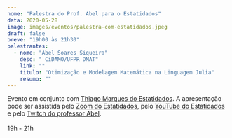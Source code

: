 ```yaml
---
nome: "Palestra do Prof. Abel para o Estatidados"
data: 2020-05-28
image: images/eventos/palestra-com-estatidados.jpeg
draft: false
breve: "19h00 às 21h30"
palestrantes:
  - nome: "Abel Soares Siqueira"
    desc: " CiDAMO/UFPR DMAT"
    link: ""
    titulo: "Otimização e Modelagem Matemática na Linguagem Julia"
    resumo: ""
---
```

Evento em conjunto com [Thiago Marques do Estatidados](https://www.linkedin.com/in/thiagoestatidados/). A apresentação pode ser assistida pelo [Zoom do Estatidados](https://docs.google.com/forms/d/e/1FAIpQLSevn5yLy4eBtRTW5pWsjUSCvxz-Tfq9GfanNy8Ea7ppe92TcA/viewform), pelo [YouTube do Estatidados](https://www.youtube.com/channel/UC4jROkPjTvnXRkuo2GAwKXw) e pelo [Twitch do professor Abel](https://twitch.tv/abelsiqueira).<br><br>19h - 21h